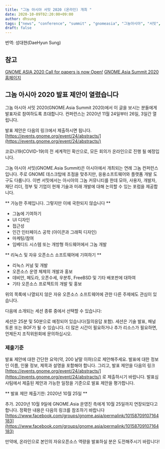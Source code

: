 ```yaml
---
title: "그놈 아시아 서밋 2020 (온라인) 개최 "
date: 2020-10-09T02:20:00+09:00
author: dhsung
tags: ["news", "conference", "summit" , "gnomeasia", "그놈아시아", "서밋", "컨퍼런스"]
draft: false
---
```


번역: 성대현(DaeHyun Sung)

## 참고
[GNOME ASIA 2020 Call for papers is now Open!](https://discourse.gnome.org/t/gnome-asia-2020-call-for-papers-is-now-open/4350)
[GNOME.Asia Summit 2020 홈페이지](https://events.gnome.org/event/24/overview)

## 그놈 아시아 2020 발표 제안이 열렸습니다

그놈 아시아 서밋 2020(GNOME.Asia Summit 2020)에서 이 글을 보시는 분들에게 발표자로 참여하도록 초대합니다. 컨퍼런스는 2020년 11월 24일부터 26일, 3일간 열립니다. 

발표 제안은 다음의 링크에서 제출하시면 됩니다.
[https://events.gnome.org/event/24/abstracts/](https://events.gnome.org/event/24/abstracts/)

코로나19(COVID-19)의 전 세계적인 확산으로, 모든 회의가 온라인으로 진행 될 예정입니다.

그놈 아시아 서밋(GNOME.Asia Summit)은 아시아에서 개최되는 연례 그놈 컨퍼런스입니다. 주로 GNOME 데스크탑에 초점을 맞추지만, 응용소프트웨어와 플랫폼 개발 도구도 다룹니다. 이번 서밋에서는 아시아의 그놈 커뮤니티를 한데 모아, 사용자, 개발자, 재단 리더, 정부 및 기업이 현재 기술과 미래 개발에 대해  논의할 수 있는 포럼을 제공합니다.

** 가능한 주제입니다. 그렇지만 이에 국한되지 않습니다 **

 * 그놈에 기여하기
 * UI 디자인
 * 접근성
 * 인간 인터페이스 공학 (아이콘과 그래픽 디자인)
 * 마케팅/참여
 * 임베디드 시스템 또는 개방형 하드웨어에서 그놈 개발
 
 ** 리눅스 및 자유 오픈소스 소프트웨어에 기여하기 **

 * 리눅스 커널 및 개발
 * 오픈소스 운영 체제의 개발과 홍보
 * 데비안, 페도라, 오픈수세, 우분투, FreeBSD 및 기타 배포판에 대하여
 * 기타 오픈소스 프로젝트의 개발 및 홍보
 
 위의 목록에 나열되지 않은 자유 오픈소스 소프트웨어에 관한 다른 주제에도 관심이 있습니다.
 
 다음에 소개되는 세션 종류 중에서 선택할 수 있습니다:
 
 세션은 25분 및 50분으로 예정되어 있습니다(질의응답 포함). 세션은 기술 발표, 패널 토론 또는 BOF가 될 수 있습니다. 더 많은 시간이 필요하거나 추가 리소스가 필요하면, 언제든지 조직위원회에 문의하십시오.

### 제출기준
발표 제안에 대한 간단한 요악(약, 200 낱말 이하)으로 제안해주세요.
발표에 대한 정보인 이름, 인물 정보, 제목과 설명을 포함해야 합니다. 
그리고, 발표 제안을 다음의 링크 [https://events.gnome.org/event/24/abstracts/](https://events.gnome.org/event/24/abstracts/) 로 제출하시기 바랍니다.
발표심사팀에서 제출된 제안과 가능한 일정을 기준으로 발표 제안을 평가합니다. 

** 발표 제안 제출기한: 2020년 10월 25일 **

추가. 2020년 10월 9일에 GNOME.Asia 운영진 측에게 10월 25일까지 연장되었다고 합니다. 정확한 내용은 다음의 링크를 참조하기 바랍니다
[https://www.facebook.com/groups/gnome.asia/permalink/10158709107164183](https://www.facebook.com/groups/gnome.asia/permalink/10158709107164183)


만약에, 온라인으로 본인의 자유오픈소스 역량을 발표하실 분은 도전해주시기 바랍니다!
